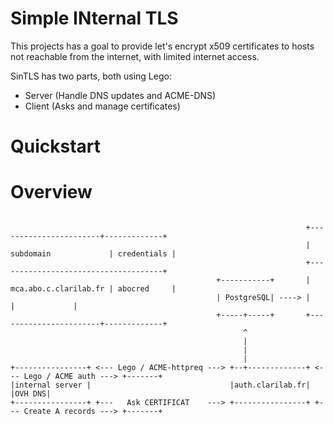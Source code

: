 Simple INternal TLS
===================

This projects has a goal to provide let's encrypt x509 certificates to
hosts not reachable from the internet, with limited internet access.

SinTLS has two parts, both using Lego:
  - Server (Handle DNS updates and ACME-DNS)
  - Client (Asks and manage certificates)

Quickstart
==========



Overview
========

```text

                                                                  +-----------------------+-------------+
                                                                  | subdomain             | credentials |
                                                                  +-------------------------------------+
                                              +-----------+       | mca.abo.c.clarilab.fr | abocred     |
                                              | PostgreSQL| ----> |                       |             |
                                              +-----+-----+       +-----------------------+-------------+
                                                    ^
                                                    |
                                                    |
                                                    |
+----------------+ <--- Lego / ACME-httpreq ---> +--+-------------+ <--- Lego / ACME auth ---> +-------+
|internal server |                               |auth.clarilab.fr|                            |OVH DNS|
+----------------+ +---   Ask CERTIFICAT    ---> +----------------+ +--- Create A records ---> +-------+

```

